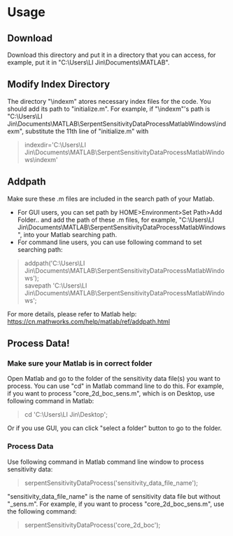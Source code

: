 # Usage
## Download 
Download this directory and put it in a directory that you can access, for example, put it in 
"C:\Users\LI Jin\Documents\MATLAB".
## Modify Index Directory
The directory "\indexm" atores necessary index files for the code. You should add its path to "initialize.m".
For example, if "\indexm"'s path is "C:\Users\LI Jin\Documents\MATLAB\SerpentSensitivityDataProcessMatlabWindows\indexm", 
substitute the 11th line of "initialize.m" with
> indexdir='C:\Users\LI Jin\Documents\MATLAB\SerpentSensitivityDataProcessMatlabWindows\indexm'
## Addpath
Make sure these .m files are included in the search path of your Matlab.  
- For GUI users, you can set path by HOME\>Environment\>Set Path\>Add Folder.. and add the path of these .m files, for example,
"C:\Users\LI Jin\Documents\MATLAB\SerpentSensitivityDataProcessMatlabWindows", into your Matlab searching path.
- For command line users, you can use following command to set searching path:
> addpath('C:\Users\LI Jin\Documents\MATLAB\SerpentSensitivityDataProcessMatlabWindows');  
> savepath 'C:\Users\LI Jin\Documents\MATLAB\SerpentSensitivityDataProcessMatlabWindows';  

For more details, please refer to Matlab help: <https://cn.mathworks.com/help/matlab/ref/addpath.html>

## Process Data!
### Make sure your Matlab is in correct folder
Open Matlab and go to the folder of the sensitivity data file(s) you want to process. You can use "cd" in Matlab command line 
to do this. For example, if you want to process "core_2d_boc_sens.m", which is on Desktop, use following command in Matlab:
> cd 'C:\Users\LI Jin\Desktop';  
  
Or if you use GUI, you can click "select a folder" button to go to the folder.
### Process Data
Use following command in Matlab command line window to process sensitivity data:
> serpentSensitivityDataProcess('sensitivity_data_file_name');  
  
"sensitivity_data_file_name" is the name of sensitivity data file but without "\_sens.m". For example, if you want to process 
"core_2d_boc_sens.m", use the following command:
> serpentSensitivityDataProcess('core_2d_boc');  
